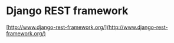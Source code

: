 # Django REST framework

[http://www.django-rest-framework.org/](http://www.django-rest-framework.org/)



